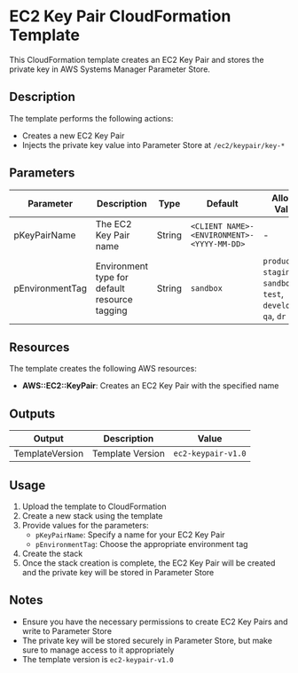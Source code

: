 #  EC2 Key Pair CloudFormation Template

This CloudFormation template creates an EC2 Key Pair and stores the private key in AWS Systems Manager Parameter Store.

## Description

The template performs the following actions:
- Creates a new EC2 Key Pair
- Injects the private key value into Parameter Store at `/ec2/keypair/key-*`

## Parameters

| Parameter | Description | Type | Default | Allowed Values |
|-----------|-------------|------|---------|----------------|
| pKeyPairName | The EC2 Key Pair name | String | `<CLIENT NAME>-<ENVIRONMENT>-<YYYY-MM-DD>` | - |
| pEnvironmentTag | Environment type for default resource tagging | String | `sandbox` | `production`, `staging`, `sandbox`, `test`, `development`, `qa`, `dr` |

## Resources

The template creates the following AWS resources:

- **AWS::EC2::KeyPair**: Creates an EC2 Key Pair with the specified name

## Outputs

| Output | Description | Value |
|--------|-------------|-------|
| TemplateVersion | Template Version | `ec2-keypair-v1.0` |

## Usage

1. Upload the template to CloudFormation
2. Create a new stack using the template
3. Provide values for the parameters:
   - `pKeyPairName`: Specify a name for your EC2 Key Pair
   - `pEnvironmentTag`: Choose the appropriate environment tag
4. Create the stack
5. Once the stack creation is complete, the EC2 Key Pair will be created and the private key will be stored in Parameter Store

## Notes

- Ensure you have the necessary permissions to create EC2 Key Pairs and write to Parameter Store
- The private key will be stored securely in Parameter Store, but make sure to manage access to it appropriately
- The template version is `ec2-keypair-v1.0`

